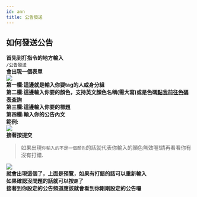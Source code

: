 ```yaml
---
id: ann
title: 公告發送
---
```

## 如何發送公告
**首先到打指令的地方輸入**<br/>
`/公告發送`<br/>
**會出現一個表單**<br/>
![](https://cdn.discordapp.com/attachments/986161213727723520/988067425700433960/2022-06-19_210706.png)<br/>
**第一欄:這邊就是輸入你要tag的人或身分組**<br/>
**第二欄:這邊輸入你要的顏色，支持英文顏色名稱(需大寫)或是色碼[點我前往色碼表查詢](https://www.ifreesite.com/color/)**<br/>
**第三欄:這邊輸入你要的標題**<br/>
**第四欄:輸入你的公告內文**<br/>
**範例:**<br/>
![](https://cdn.discordapp.com/attachments/986161213727723520/988068907074060328/2022-06-19_211255.png)<br/>
**接著按提交**<br/>
>如果出現`你輸入的不是一個顏色`的話就代表你輸入的顏色無效喔!請再看看你有沒有打錯.

![](https://cdn.discordapp.com/attachments/986161213727723520/988069130781462598/2022-06-19_211347.png)<br/>
**就會出現這個了，上面是預覽，如果有打錯的話可以重新輸入**<br/>
**如果確認沒問題的話就可以按`是`了**<br/>
**接著到你設定的公告頻道應該就會看到你剛剛設定的公告囉**<br/>